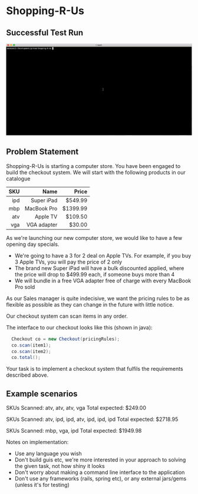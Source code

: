 # Shopping-R-Us


## Successful Test Run

![screen recording](assets/run_tests.gif "Screen shot")


## Problem Statement


Shopping-R-Us is starting a computer store. You have been engaged to build the checkout system. We will start with the following products in our catalogue


| SKU     | Name              | Price       |
| --------:| ----------------:| ----------:|
| ipd       | Super iPad      | $549.99  |
| mbp     | MacBook Pro | $1399.99 |
| atv       | Apple TV         | $109.50   |
| vga      | VGA adapter   | $30.00     |

As we're launching our new computer store, we would like to have a few opening day specials.

*	We're going to have a 3 for 2 deal on Apple TVs. For example, if you buy 3 Apple TVs, you will pay the price of 2 only
*	The brand new Super iPad will have a bulk discounted applied, where the price will drop to $499.99 each, if someone buys more than 4
*	We will bundle in a free VGA adapter free of charge with every MacBook Pro sold

As our Sales manager is quite indecisive, we want the pricing rules to be as flexible as possible as they can change in the future with little notice.

Our checkout system can scan items in any order.

The interface to our checkout looks like this (shown in java):

```java
  Checkout co = new Checkout(pricingRules);
  co.scan(item1);
  co.scan(item2);
  co.total();
```

Your task is to implement a checkout system that fulfils the requirements described above.

Example scenarios
-----------------

SKUs Scanned: atv, atv, atv, vga
Total expected: $249.00

SKUs Scanned: atv, ipd, ipd, atv, ipd, ipd, ipd
Total expected: $2718.95

SKUs Scanned: mbp, vga, ipd
Total expected: $1949.98

Notes on implementation:

*	Use any language you wish
*	Don't build guis etc, we're more interested in your approach to solving the given task, not how shiny it looks
*	Don't worry about making a command line interface to the application
*	Don't use any frameworks (rails, spring etc), or any external jars/gems (unless it's for testing)


